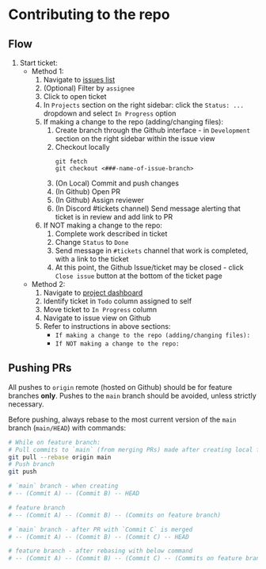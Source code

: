 # Contributing to the repo

## Flow

1. Start ticket:
   - Method 1:
     1. Navigate to [issues list](https://github.com/mrlucciola/link-hack-ccip/issues)
     1. (Optional) Filter by `assignee`
     1. Click to open ticket
     1. In `Projects` section on the right sidebar: click the `Status: ...` dropdown and select `In Progress` option
     1. If making a change to the repo (adding/changing files):
        1. Create branch through the Github interface - in `Development` section on the right sidebar within the issue view
        1. Checkout locally
           ```
           git fetch
           git checkout <###-name-of-issue-branch>
           ```
        1. (On Local) Commit and push changes
        1. (In Github) Open PR
        1. (In Github) Assign reviewer
        1. (In Discord #tickets channel) Send message alerting that ticket is in review and add link to PR
     1. If NOT making a change to the repo:
        1. Complete work described in ticket
        1. Change `Status` to `Done`
        1. Send message in `#tickets` channel that work is completed, with a link to the ticket
        1. At this point, the Github Issue/ticket may be closed - click `Close issue` button at the bottom of the ticket page
   - Method 2:
     1. Navigate to [project dashboard](https://github.com/users/mrlucciola/projects/6/views/2)
     1. Identify ticket in `Todo` column assigned to self
     1. Move ticket to `In Progress` column
     1. Navigate to issue view on Github
     1. Refer to instructions in above sections:
        - `If making a change to the repo (adding/changing files):`
        - `If NOT making a change to the repo:`

## Pushing PRs

All pushes to `origin` remote (hosted on Github) should be for feature branches **only**. Pushes to the `main` branch should be avoided, unless strictly necessary.

Before pushing, always rebase to the most current version of the `main` branch (`main/HEAD`) with commands:
```sh
# While on feature branch:
# Pull commits to `main` (from merging PRs) made after creating local feature branch
git pull --rebase origin main
# Push branch
git push
```

```sh
# `main` branch - when creating 
# -- (Commit A) -- (Commit B) -- HEAD

# feature branch
# -- (Commit A) -- (Commit B) -- (Commits on feature branch)

# `main` branch - after PR with `Commit C` is merged
# -- (Commit A) -- (Commit B) -- (Commit C) -- HEAD

# feature branch - after rebasing with below command
# -- (Commit A) -- (Commit B) -- (Commit C) -- (Commits on feature branch)
```
